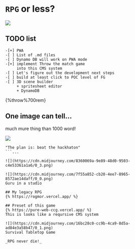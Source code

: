 # `RPG` or less?

![](https://cdn.midjourney.com/4c1316fc-1022-4b3d-8a6b-ec6f3cd8cd9c/0_2.png)
## TODO list
```
-[+] PWA
-[ ] List of .md files
-[ ] Dynamo DB will work on PWA mode 
-[+] implement Throw the match game 
     into this CMS system
-[ ] Let's figure out the development next steps
-[ ] build at least click to POC level of FG
-[ ] 3D scene builder 
     + spritesheet editor 
     + DynamoDB
```

{%throw%700rem}

## One image can tell...
much mure thing than 1000 word!


![](https://cdn.midjourney.com/8a2570d2-b7ea-4540-8d35-4051e38b9549/0_0.png)

```
"The plan is: beat the hackhaton"
```...

![](https://cdn.midjourney.com/8360069a-9e89-48d0-9503-c4e53361a1a6/0_3.png)

![](https://cdn.midjourney.com/7f55a852-cb20-4ee7-8965-8572ae14daff/0_0.png)
Guru in a studio

## My legacy RPG
{% https://rogmor.vercel.app/ %}

## Preset of this game
{% https://pure-web-ccg.vercel.app/ %}
This is looks like a reqursive CMS system

![](https://cdn.midjourney.com/16bc28c0-cc9b-4ca9-8d5a-ad84e3a58b47/0_1.png)
Survival Tabletop Game

_RPG never die!_
